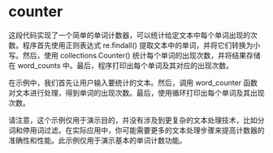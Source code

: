 # counter
这段代码实现了一个简单的单词计数器，可以统计给定文本中每个单词出现的次数。程序首先使用正则表达式 re.findall() 提取文本中的单词，并将它们转换为小写。然后，使用 collections.Counter() 统计每个单词的出现次数，并将结果存储在 word_counts 中。最后，程序打印出每个单词及其对应的出现次数。

在示例中，我们首先让用户输入要统计的文本。然后，调用 word_counter 函数对文本进行处理，得到单词的出现次数。最后，使用循环打印出每个单词及其出现次数。

请注意，这个示例仅用于演示目的，并没有涉及到更复杂的文本处理技术，比如分词和停用词过滤。在实际应用中，你可能需要更多的文本处理步骤来提高计数器的准确性和性能。此示例仅用于演示基本的单词计数功能。
